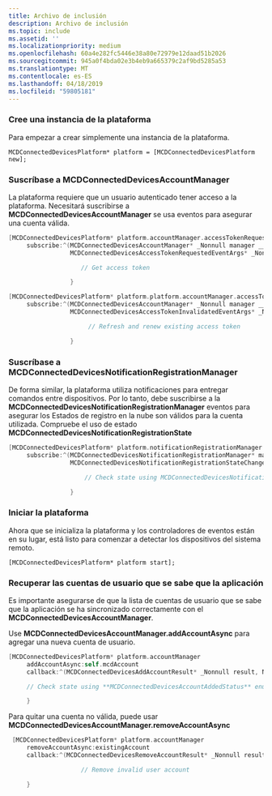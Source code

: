 ```yaml
---
title: Archivo de inclusión
description: Archivo de inclusión
ms.topic: include
ms.assetid: ''
ms.localizationpriority: medium
ms.openlocfilehash: 60a4e282fc5446e38a80e72979e12daad51b2026
ms.sourcegitcommit: 945a0f4bda02e3b4eb9a665379c2af9bd5285a53
ms.translationtype: MT
ms.contentlocale: es-ES
ms.lasthandoff: 04/18/2019
ms.locfileid: "59805181"
---
```

### <a name="create-an-instance-of-the-platform"></a>Cree una instancia de la plataforma

Para empezar a crear simplemente una instancia de la plataforma.

`MCDConnectedDevicesPlatform* platform = [MCDConnectedDevicesPlatform new];`

### <a name="subscribe-to-mcdconnecteddevicesaccountmanager"></a>Suscríbase a MCDConnectedDevicesAccountManager

La plataforma requiere que un usuario autenticado tener acceso a la plataforma.  Necesitará suscribirse a **MCDConnectedDevicesAccountManager** se usa eventos para asegurar una cuenta válida.

```ObjectiveC
[MCDConnectedDevicesPlatform* platform.accountManager.accessTokenRequested
     subscribe:^(MCDConnectedDevicesAccountManager* _Nonnull manager __unused,
                 MCDConnectedDevicesAccessTokenRequestedEventArgs* _Nonnull request __unused) {

                    // Get access token

                 }
```

```ObjectiveC
[MCDConnectedDevicesPlatform* platform.platform.accountManager.accessTokenInvalidated
     subscribe:^(MCDConnectedDevicesAccountManager* _Nonnull manager __unused,
                 MCDConnectedDevicesAccessTokenInvalidatedEventArgs* _Nonnull request) {

                      // Refresh and renew existing access token

                 }
```

### <a name="subscribe-to-mcdconnecteddevicesnotificationregistrationmanager"></a>Suscríbase a MCDConnectedDevicesNotificationRegistrationManager

De forma similar, la plataforma utiliza notificaciones para entregar comandos entre dispositivos.  Por lo tanto, debe suscribirse a la **MCDConnectedDevicesNotificationRegistrationManager** eventos para asegurar los Estados de registro en la nube son válidos para la cuenta utilizada.  Compruebe el uso de estado **MCDConnectedDevicesNotificationRegistrationState**

```ObjectiveC
[MCDConnectedDevicesPlatform* platform.notificationRegistrationManager.notificationRegistrationStateChanged
     subscribe:^(MCDConnectedDevicesNotificationRegistrationManager* manager __unused,
                 MCDConnectedDevicesNotificationRegistrationStateChangedEventArgs* args __unused) {

                     // Check state using MCDConnectedDevicesNotificationRegistrationState enum

                 }

```

### <a name="start-the-platform"></a>Iniciar la plataforma
Ahora que se inicializa la plataforma y los controladores de eventos están en su lugar, está listo para comenzar a detectar los dispositivos del sistema remoto.  

`[MCDConnectedDevicesPlatform* platform start];`

### <a name="retrieve-user-accounts-known-to-the-app"></a>Recuperar las cuentas de usuario que se sabe que la aplicación

Es importante asegurarse de que la lista de cuentas de usuario que se sabe que la aplicación se ha sincronizado correctamente con el **MCDConnectedDevicesAccountManager**.

Use **MCDConnectedDevicesAccountManager.addAccountAsync** para agregar una nueva cuenta de usuario.

```ObjectiveC
[MCDConnectedDevicesPlatform* platform.accountManager
     addAccountAsync:self.mcdAccount
     callback:^(MCDConnectedDevicesAddAccountResult* _Nonnull result, NSError* _Nullable error) {

     // Check state using **MCDConnectedDevicesAccountAddedStatus** enum

     }
```

Para quitar una cuenta no válida, puede usar **MCDConnectedDevicesAccountManager.removeAccountAsync**

```ObjectiveC
 [MCDConnectedDevicesPlatform* platform.accountManager
     removeAccountAsync:existingAccount
     callback:^(MCDConnectedDevicesRemoveAccountResult* _Nonnull result __unused, NSError* _Nullable error) {

                    // Remove invalid user account

     }
```
